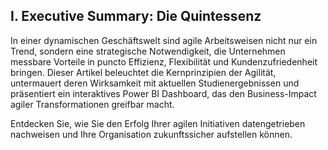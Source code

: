 ## I. Executive Summary: Die Quintessenz

In einer dynamischen Geschäftswelt sind agile Arbeitsweisen nicht nur ein Trend, sondern eine strategische Notwendigkeit, die Unternehmen messbare Vorteile in puncto Effizienz, Flexibilität und Kundenzufriedenheit bringen. Dieser Artikel beleuchtet die Kernprinzipien der Agilität, untermauert deren Wirksamkeit mit aktuellen Studienergebnissen und präsentiert ein interaktives Power BI Dashboard, das den Business-Impact agiler Transformationen greifbar macht.

Entdecken Sie, wie Sie den Erfolg Ihrer agilen Initiativen datengetrieben nachweisen und Ihre Organisation zukunftssicher aufstellen können.